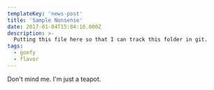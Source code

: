 ```yaml
---
templateKey: 'news-post'
title: 'Sample Nonsense'
date: 2017-01-04T15:04:10.000Z
description: >-
  Putting this file here so that I can track this folder in git.
tags:
  - goofy
  - flavor
---
```


Don't mind me. I'm just a teapot.
